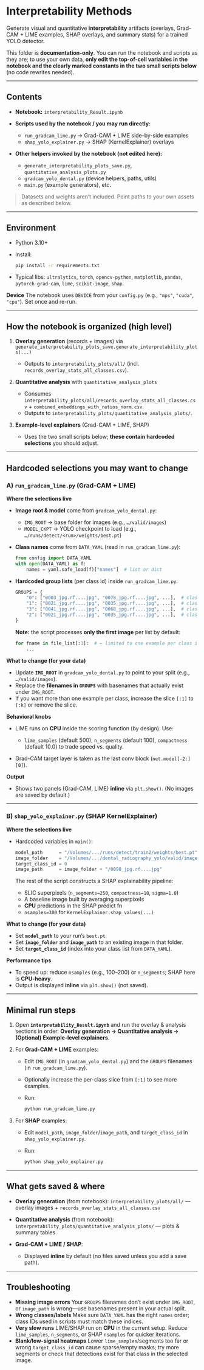 
# Interpretability Methods

Generate visual and quantitative **interpretability** artifacts (overlays, Grad-CAM + LIME examples, SHAP overlays, and summary stats) for a trained YOLO detector.

This folder is **documentation-only**. You can run the notebook and scripts as they are; to use your own data, **only edit the top-of-cell variables in the notebook and the clearly marked constants in the two small scripts below** (no code rewrites needed).

---

## Contents

* **Notebook:** `interpretability_Result.ipynb`
* **Scripts used by the notebook / you may run directly:**

  * `run_gradcam_lime.py` → Grad-CAM + LIME side-by-side examples
  * `shap_yolo_explainer.py` → SHAP (KernelExplainer) overlays
* **Other helpers invoked by the notebook (not edited here):**

  * `generate_interpretability_plots_save.py`, `quantitative_analysis_plots.py`
  * `gradcam_yolo_dental.py` (device helpers, paths, utils)
  * `main.py` (example generators), etc.

> Datasets and weights aren’t included. Point paths to your own assets as described below.

---

## Environment

* Python 3.10+
* Install:

  ```bash
  pip install -r requirements.txt
  ```
* Typical libs: `ultralytics`, `torch`, `opencv-python`, `matplotlib`, `pandas`,
  `pytorch-grad-cam`, `lime`, `scikit-image`, `shap`.

**Device**
The notebook uses `DEVICE` from your `config.py` (e.g., `"mps"`, `"cuda"`, `"cpu"`). Set once and re-run.

---

## How the notebook is organized (high level)

1. **Overlay generation** (records + images) via `generate_interpretability_plots_save.generate_interpretability_plots(...)`

   * Outputs to `interpretability_plots/all/` (incl. `records_overlay_stats_all_classes.csv`).

2. **Quantitative analysis** with `quantitative_analysis_plots`

   * Consumes `interpretability_plots/all/records_overlay_stats_all_classes.csv` + `combined_embeddings_with_ratios_norm.csv`.
   * Outputs to `interpretability_plots/quantitative_analysis_plots/`.

3. **Example-level explainers** (Grad-CAM + LIME, SHAP)

   * Uses the two small scripts below; **these contain hardcoded selections** you should adjust.

---

## Hardcoded selections you may want to change

### A) `run_gradcam_lime.py` (Grad-CAM + LIME)

**Where the selections live**

* **Image root & model** come from `gradcam_yolo_dental.py`:

  * `IMG_ROOT` → base folder for images (e.g., `…/valid/images`)
  * `MODEL_CKPT` → YOLO checkpoint to load (e.g., `…/runs/detect/<run>/weights/best.pt`)
* **Class names** come from `DATA_YAML` (read in `run_gradcam_lime.py`):

  ```python
  from config import DATA_YAML
  with open(DATA_YAML) as f:
      names = yaml.safe_load(f)["names"]  # list or dict
  ```
* **Hardcoded group lists** (per class id) inside `run_gradcam_lime.py`:

  ```python
  GROUPS = {
      "0": ["0003_jpg.rf....jpg", "0078_jpg.rf....jpg", ...],  # class id 0
      "1": ["0021_jpg.rf....jpg", "0035_jpg.rf....jpg", ...],  # class id 1
      "3": ["0041_jpg.rf....jpg", "0068_jpg.rf....jpg", ...],  # class id 3
      "2": ["0021_jpg.rf....jpg", "0035_jpg.rf....jpg", ...],  # class id 2
  }
  ```

  **Note:** the script processes **only the first image** per list by default:

  ```python
  for fname in file_list[:1]:  # ← limited to one example per class id
      ...
  ```

**What to change (for your data)**

* Update **`IMG_ROOT`** in `gradcam_yolo_dental.py` to point to your split (e.g., `…/valid/images`).
* Replace the **filenames in `GROUPS`** with basenames that actually exist under `IMG_ROOT`.
* If you want more than one example per class, increase the slice `[:1]` to `[:k]` or remove the slice.

**Behavioral knobs**

* LIME runs on **CPU** inside the scoring function (by design). Use:

  * `lime_samples` (default 500), `n_segments` (default 100), `compactness` (default 10.0)
    to trade speed vs. quality.
* Grad-CAM target layer is taken as the last conv block (`net.model[-2:][0]`).

**Output**

* Shows two panels (Grad-CAM, LIME) **inline** via `plt.show()`.
  (No images are saved by default.)

---

### B) `shap_yolo_explainer.py` (SHAP KernelExplainer)

**Where the selections live**

* Hardcoded variables in `main()`:

  ```python
  model_path      = "/Volumes/.../runs/detect/train2/weights/best.pt"
  image_folder    = "/Volumes/.../dental_radiography_yolo/valid/images"
  target_class_id = 0
  image_path      = image_folder + "/0098_jpg.rf....jpg"
  ```

  The rest of the script constructs a SHAP explainability pipeline:

  * SLIC superpixels (`n_segments=250`, `compactness=10`, `sigma=1.0`)
  * A baseline image built by averaging superpixels
  * **CPU** predictions in the SHAP predict fn
  * `nsamples=300` for `KernelExplainer.shap_values(...)`

**What to change (for your data)**

* Set **`model_path`** to your run’s `best.pt`.
* Set **`image_folder`** and **`image_path`** to an existing image in that folder.
* Set **`target_class_id`** (index into your class list from `DATA_YAML`).

**Performance tips**

* To speed up: reduce `nsamples` (e.g., 100–200) or `n_segments`; SHAP here is **CPU-heavy**.
* Output is displayed **inline** via `plt.show()` (not saved).

---

## Minimal run steps

1. Open **`interpretability_Result.ipynb`** and run the overlay & analysis sections in order:
   **Overlay generation → Quantitative analysis → (Optional) Example-level explainers**.

2. For **Grad-CAM + LIME** examples:

   * Edit `IMG_ROOT` (in `gradcam_yolo_dental.py`) and the `GROUPS` filenames (in `run_gradcam_lime.py`).
   * Optionally increase the per-class slice from `[:1]` to see more examples.
   * Run:

     ```bash
     python run_gradcam_lime.py
     ```

3. For **SHAP** examples:

   * Edit `model_path`, `image_folder`/`image_path`, and `target_class_id` in `shap_yolo_explainer.py`.
   * Run:

     ```bash
     python shap_yolo_explainer.py
     ```

---

## What gets saved & where

* **Overlay generation** (from notebook):
  `interpretability_plots/all/` — overlay images + `records_overlay_stats_all_classes.csv`
* **Quantitative analysis** (from notebook):
  `interpretability_plots/quantitative_analysis_plots/` — plots & summary tables
* **Grad-CAM + LIME / SHAP**:

  * Displayed **inline** by default (no files saved unless you add a save path).

---

## Troubleshooting

* **Missing image errors**
  Your `GROUPS` filenames don’t exist under `IMG_ROOT`, or `image_path` is wrong—use basenames present in your actual split.
* **Wrong classes/labels**
  Make sure `DATA_YAML` has the right `names` order; class IDs used in scripts must match these indices.
* **Very slow runs**
  LIME/SHAP run on **CPU** in the current setup. Reduce `lime_samples`, `n_segments`, or SHAP `nsamples` for quicker iterations.
* **Blank/low-signal heatmaps**
  Lower `lime_samples`/segments too far or wrong `target_class_id` can cause sparse/empty masks; try more segments or check that detections exist for that class in the selected image.

